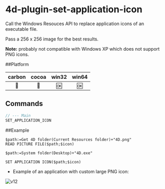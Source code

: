 4d-plugin-set-application-icon
==============================

Call the Windows Resouces API to replace application icons of an executable file.

Pass a 256 x 256 image for the best results.

**Note:** probably not compatible with Windows XP which does not support PNG icons.

##Platform

| carbon | cocoa | win32 | win64 |
|:------:|:-----:|:---------:|:---------:|
|🚫|🚫|🆗|🆗|

Commands
---

```c
// --- Main
SET_APPLICATION_ICON
```

##Example
```
$path:=Get 4D folder(Current Resources folder)+"4D.png"
READ PICTURE FILE($path;$icon)

$path:=System folder(Desktop)+"4D.exe"

SET APPLICATION ICON($path;$icon)
```

* Example of an application with custom large PNG icon:
 
![v12](https://cloud.githubusercontent.com/assets/1725068/15647602/a56aff6a-269f-11e6-8e73-e5979182f170.png)
